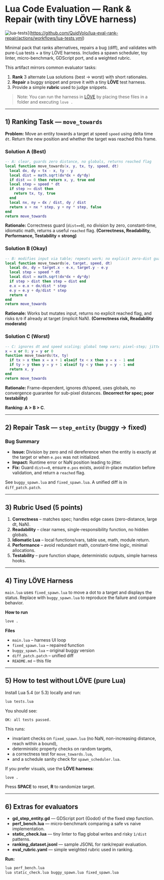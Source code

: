 # Lua Code Evaluation — Rank & Repair (with tiny LÖVE harness)

![lua-tests](https://github.com/QuidVolo/lua-eval-rank-repair/actions/workflows/lua-tests.yml/badge.svg)](https://github.com/QuidVolo/lua-eval-rank-repair/actions/workflows/lua-tests.yml)

Minimal pack that ranks alternatives, repairs a bug (diff), and validates with pure-Lua tests + a tiny LÖVE harness. Includes a spawn scheduler, toy linter, micro-benchmark, GDScript port, and a weighted rubric.


This artifact mirrors common evaluator tasks:
1) **Rank** 3 alternate Lua solutions (best → worst) with short rationales.
2) **Repair** a buggy snippet and prove it with a tiny **LÖVE** test harness.
3) Provide a simple **rubric** used to judge snippets.

> Note: You can run the harness in [LÖVE](https://love2d.org/) by placing these files in a folder and executing `love .`

---

## 1) Ranking Task — `move_towards`

**Problem:** Move an entity towards a target at speed `speed` using delta time `dt`. Return the new position and whether the target was reached this frame.

### Solution A (Best)
```lua
-- A: clear, guards zero distance, no globals, returns reached flag
local function move_towards(x, y, tx, ty, speed, dt)
  local dx, dy = tx - x, ty - y
  local dist = math.sqrt(dx*dx + dy*dy)
  if dist == 0 then return x, y, true end
  local step = speed * dt
  if step >= dist then
    return tx, ty, true
  end
  local nx, ny = dx / dist, dy / dist
  return x + nx * step, y + ny * step, false
end
return move_towards
```

**Rationale:** Correctness guard (`dist==0`), no division by zero, constant-time, idiomatic math, returns a useful `reached` flag. **(Correctness, Readability, Performance, Testability = strong)**

### Solution B (Okay)
```lua
-- B: modifies input via table; repeats work; no explicit zero-dist guard
local function move_towards(e, target, speed, dt)
  local dx, dy = target.x - e.x, target.y - e.y
  local step = speed * dt
  local dist = math.sqrt(dx*dx + dy*dy)
  if step > dist then step = dist end
  e.x = e.x + dx/dist * step
  e.y = e.y + dy/dist * step
  return e
end
return move_towards
```

**Rationale:** Works but mutates input, returns no explicit reached flag, and risks `0/0` if already at target (implicit NaN). **(Correctness risk, Readability moderate)**

### Solution C (Worst)
```lua
-- C: ignores dt and speed scaling; global temp vars; pixel-step; jitter risk
x = x or 0; y = y or 0
function move_towards(tx, ty)
  if tx > x then x = x + 1 elseif tx < x then x = x - 1 end
  if ty > y then y = y + 1 elseif ty < y then y = y - 1 end
  return x, y
end
return move_towards
```

**Rationale:** Frame-dependent, ignores dt/speed, uses globals, no convergence guarantee for sub-pixel distances. **(Incorrect for spec; poor testability)**

**Ranking:** **A > B > C**.

---

## 2) Repair Task — `step_entity` (buggy → fixed)

### Bug Summary
- **Issue:** Division by zero and nil dereference when the entity is exactly at the target or when `e.pos` was not initialized.
- **Impact:** Runtime error or NaN position leading to jitter.
- **Fix:** Guard `dist==0`, ensure `e.pos` exists, avoid in-place mutation before validation, and return a `reached` flag.

See `buggy_spawn.lua` and `fixed_spawn.lua`. A unified diff is in `diff_patch.patch`.

---

## 3) Rubric Used (5 points)
1. **Correctness** – matches spec; handles edge cases (zero-distance, large dt, NaN).
2. **Readability** – clear names, single-responsibility function, no hidden globals.
3. **Idiomatic Lua** – local functions/vars, table use, math, module return.
4. **Performance** – avoid redundant math, constant-time logic, minimal allocations.
5. **Testability** – pure function shape, deterministic outputs, simple harness hooks.

---

## 4) Tiny LÖVE Harness
`main.lua` uses `fixed_spawn.lua` to move a dot to a target and displays the status. Replace with `buggy_spawn.lua` to reproduce the failure and compare behavior.

**How to run**
```bash
love .
```

**Files**
- `main.lua` – harness UI loop
- `fixed_spawn.lua` – repaired function
- `buggy_spawn.lua` – original buggy version
- `diff_patch.patch` – unified diff
- `README.md` – this file

---

## 5) How to test without LÖVE (pure Lua)
Install Lua 5.4 (or 5.3) locally and run:
```bash
lua tests.lua
```
You should see:
```
OK: all tests passed.
```

This runs:
- invariant checks on `fixed_spawn.lua` (no NaN, non-increasing distance, reach within a bound),
- deterministic property checks on random targets,
- a correctness test for `move_towards.lua`,
- and a schedule sanity check for `spawn_scheduler.lua`.

If you prefer visuals, use the **LÖVE harness**:
```bash
love .
```
Press **SPACE** to reset, **R** to randomize target.

---

## 6) Extras for evaluators
- **gd_step_entity.gd** — GDScript port (Godot) of the fixed step function.
- **perf_bench.lua** — micro-benchmark comparing a safe vs naive implementation.
- **static_check.lua** — tiny linter to flag global writes and risky `1/dist` patterns.
- **ranking_dataset.jsonl** — sample JSONL for rank/repair evaluation.
- **eval_rubric.yaml** — simple weighted rubric used in ranking.

**Run:**
```bash
lua perf_bench.lua
lua static_check.lua buggy_spawn.lua fixed_spawn.lua
```
